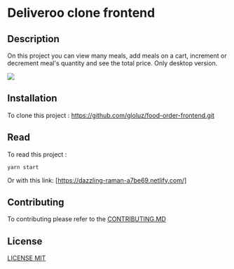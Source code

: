 # Deliveroo clone frontend

## Description

On this project you can view many meals, add meals on a cart, increment or decrement meal's quantity and see the total price. Only desktop version.

![](capture.png)

## Installation

To clone this project : https://github.com/gloluz/food-order-frontend.git

## Read

To read this project :

`yarn start`

Or with this link: [https://dazzling-raman-a7be69.netlify.com/]

## Contributing

To contributing please refer to the [CONTRIBUTING.MD](CONTRIBUTING.MD)

## License

[LICENSE MIT](LICENSE)
